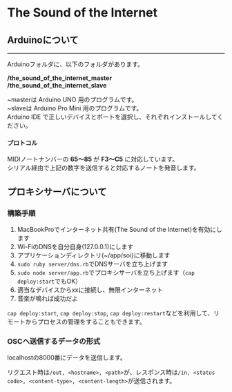# The Sound of the Internet

## Arduinoについて
---
Arduinoフォルダに、以下のフォルダがあります。  
  
**/the_sound_of_the_internet_master**  
**/the_sound_of_the_internet_slave**  
  
~masterは Arduino UNO 用のプログラムです。  
~slaveは Arduino Pro Mini 用のプログラムです。  
Arduino IDE で正しいデバイスとポートを選択し、それぞれインストールしてください。  

#### プロトコル
MIDIノートナンバーの **65〜85** が **F3〜C5** に対応しています。  
シリアル経由で上記の数字を送信すると対応するノートを発音します。

## プロキシサーバについて

### 構築手順

1. MacBookProでインターネット共有(The Sound of the Internet)を有効にします
2. Wi-FiのDNSを自分自身(127.0.0.1)にします
3. アプリケーションディレクトリ(~/app/soi}に移動します
4. `sudo ruby server/dns.rb`でDNSサーバを立ち上げます
5. `sudo node server/app.rb`でプロキシサーバを立ち上げます（`cap deploy:start`でもOK）
6. 適当なデバイスからxxに接続し、無限インターネット
7. 音楽が鳴れば成功だよ

`cap deploy:start`, `cap deploy:stop`, `cap deploy:restart`などを利用して、リモートからプロセスの管理をすることもできます。

### OSCへ送信するデータの形式

localhostの8000番にデータを送信します。

リクエスト時は`/out, <hostname>, <path>`が、レスポンス時は`/in, <status code>, <content-type>, <content-length>`が送信されます。

